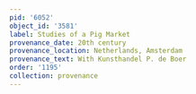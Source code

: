 ```yaml
---
pid: '6052'
object_id: '3581'
label: Studies of a Pig Market
provenance_date: 20th century
provenance_location: Netherlands, Amsterdam
provenance_text: With Kunsthandel P. de Boer
order: '1195'
collection: provenance
---
```

